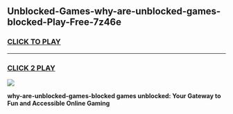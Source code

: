 
## Unblocked-Games-why-are-unblocked-games-blocked-Play-Free-7z46e
<h3>
<a href="https://premium76.site?title=why-are-unblocked-games-blocked&ref=21A">CLICK TO PLAY</a></h3>
<hr>

<h3>
<a href="https://premium76.site?title=why-are-unblocked-games-blocked&ref=21A">CLICK 2 PLAY</a>
  
</h3>

<a href="https://premium76.site?title=why-are-unblocked-games-blocked&ref=21A"><img src="https://clearcache.store/games.png"></a>


**why-are-unblocked-games-blocked games unblocked: Your Gateway to Fun and Accessible Online Gaming**

